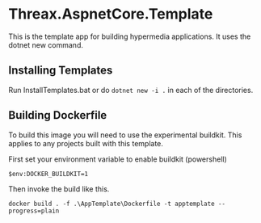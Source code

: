 # Threax.AspnetCore.Template
This is the template app for building hypermedia applications. It uses the dotnet new command.

## Installing Templates
Run InstallTemplates.bat or do `dotnet new -i .` in each of the directories.

## Building Dockerfile
To build this image you will need to use the experimental buildkit. This applies to any projects built with this template.

First set your environment variable to enable buildkit (powershell)
```
$env:DOCKER_BUILDKIT=1
```

Then invoke the build like this.
```
docker build . -f .\AppTemplate\Dockerfile -t apptemplate --progress=plain
```